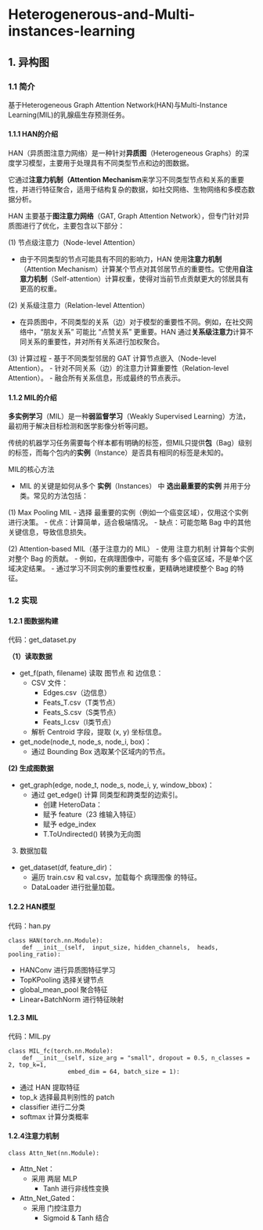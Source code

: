 # Heterogenerous-and-Multi-instances-learning

## 1. 异构图

### 1.1 简介

基于Heterogeneous Graph Attention Network(HAN)与Multi-Instance Learning(MIL)的乳腺癌生存预测任务。

#### 1.1.1 HAN的介绍

HAN（异质图注意力网络）是一种针对**异质图**（Heterogeneous Graphs）的深度学习模型，主要用于处理具有不同类型节点和边的图数据。

它通过**注意力机制（Attention Mechanism**来学习不同类型节点和关系的重要性，并进行特征聚合，适用于结构复杂的数据，如社交网络、生物网络和多模态数据分析。

HAN 主要基于**图注意力网络**（GAT, Graph Attention Network），但专门针对异质图进行了优化，主要包含以下部分：

(1) 节点级注意力（Node-level Attention）

- 由于不同类型的节点可能具有不同的影响力，HAN 使用**注意力机制**（Attention Mechanism）计算某个节点对其邻居节点的重要性。它使用**自注意力机制**（Self-attention）计算权重，使得对当前节点贡献更大的邻居具有更高的权重。

(2) 关系级注意力（Relation-level Attention）

- 在异质图中，不同类型的关系（边）对于模型的重要性不同。例如，在社交网络中，“朋友关系” 可能比 “点赞关系” 更重要。HAN 通过**关系级注意力**计算不同关系的重要性，并对所有关系进行加权聚合。

(3) 计算过程
	- 基于不同类型邻居的 GAT 计算节点嵌入（Node-level Attention）。
	- 针对不同关系（边）的注意力计算重要性（Relation-level Attention）。
	- 融合所有关系信息，形成最终的节点表示。

#### 1.1.2 MIL的介绍
**多实例学习**（MIL）是一种**弱监督学习**（Weakly Supervised Learning）方法，最初用于解决目标检测和医学影像分析等问题。

传统的机器学习任务需要每个样本都有明确的标签，但MIL只提供**包**（Bag）级别的标签，而每个包内的**实例**（Instance）是否具有相同的标签是未知的。

MIL的核心方法

- MIL 的关键是如何从多个 **实例**（Instances） 中 **选出最重要的实例** 并用于分类。常见的方法包括：

(1) Max Pooling MIL
	- 选择 最重要的实例（例如一个癌变区域），仅用这个实例进行决策。
	- 优点：计算简单，适合极端情况。
	- 缺点：可能忽略 Bag 中的其他关键信息，导致信息损失。

(2) Attention-based MIL（基于注意力的 MIL）
	- 使用 注意力机制 计算每个实例对整个 Bag 的贡献。
	- 例如，在病理图像中，可能有 多个癌变区域，不是单个区域决定结果。
	- 通过学习不同实例的重要性权重，更精确地建模整个 Bag 的特征。

### 1.2 实现

#### 1.2.1 图数据构建

代码：get_dataset.py

**（1）读取数据**
- get_f(path, filename) 读取 图节点 和 边信息：
  - CSV 文件：
  	- Edges.csv（边信息）
  	- Feats_T.csv（T类节点）
    - Feats_S.csv（S类节点）
  	- Feats_I.csv（I类节点）
  - 解析 Centroid 字段，提取 (x, y) 坐标信息。
- get_node(node_t, node_s, node_i, box)：
  - 通过 Bounding Box 选取某个区域内的节点。

**(2) 生成图数据**
- get_graph(edge, node_t, node_s, node_i, y, window_bbox)：
  - 通过 get_edge() 计算 同类型和跨类型的边索引。
	- 创建 HeteroData：
  	- 赋予 feature（23 维输入特征）
  	- 赋予 edge_index
  	- T.ToUndirected() 转换为无向图

3. 数据加载
  - get_dataset(df, feature_dir)：
    - 遍历 train.csv 和 val.csv，加载每个 病理图像 的特征。
  	- DataLoader 进行批量加载。

#### 1.2.2 HAN模型
代码：han.py
```
class HAN(torch.nn.Module):
    def __init__(self,  input_size, hidden_channels,  heads, pooling_ratio):
```
- HANConv 进行异质图特征学习
- TopKPooling 选择关键节点
- global_mean_pool 聚合特征
- Linear+BatchNorm 进行特征映射



#### 1.2.3 MIL
代码：MIL.py
```
class MIL_fc(torch.nn.Module):
    def __init__(self, size_arg = "small", dropout = 0.5, n_classes = 2, top_k=1,
                 embed_dim = 64, batch_size = 1):
```
- 通过 HAN 提取特征
- top_k 选择最具判别性的 patch
- classifier 进行二分类
- softmax 计算分类概率


#### 1.2.4注意力机制
```
class Attn_Net(nn.Module):
```
- Attn_Net：
  - 采用 两层 MLP
	- Tanh 进行非线性变换
- Attn_Net_Gated：
  - 采用 门控注意力
	- Sigmoid & Tanh 结合
